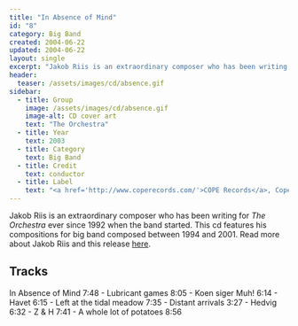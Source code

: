 ```yaml
---
title: "In Absence of Mind"
id: "8"
category: Big Band
created: 2004-06-22
updated: 2004-06-22
layout: single
excerpt: "Jakob Riis is an extraordinary composer who has been writing for <cite>The Orchestra</cite> ever since 1992 when the band started. This cd features his compositions for big band composed between 1994 and 2001. Read more about Jakob Riis and this release <a href='http://www.sonicescape.net/in_absence_of_mind/'>here</a>."
header: 
  teaser: /assets/images/cd/absence.gif
sidebar:
  - title: Group
    image: /assets/images/cd/absence.gif
    image-alt: CD cover art
    text: "The Orchestra"
  - title: Year
    text: 2003
  - title: Category
    text: Big Band
  - title: Credit
    text: conductor
  - title: Label
    text: "<a href='http://www.coperecords.com/'>COPE Records</a>, Copecd 073"
---
```


Jakob Riis is an extraordinary composer who has been writing for <cite>The Orchestra</cite> ever since 1992 when the band started. This cd features his compositions for big band composed between 1994 and 2001. Read more about Jakob Riis and this release <a href='http://www.sonicescape.net/in_absence_of_mind/'>here</a>.
<h2>Tracks</h2>
In Absence of Mind 7:48 - Lubricant games 8:05 - Koen siger Muh! 6:14 - Havet 6:15 - Left at the tidal meadow 7:35 - Distant arrivals 3:27 - Hedvig 6:32 - Z & H 7:41 - A whole lot of potatoes 8:56
